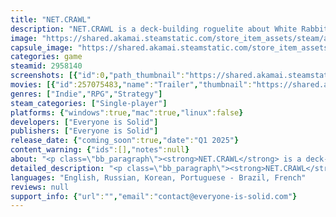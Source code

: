 ```yaml
---
title: "NET.CRAWL"
description: "NET.CRAWL is a deck-building roguelite about White Rabbit lost in unfriendly cyberspace. Dive deep into a bizarre digital world and outsmart dozens of unique mini-bosses. Short runs, deep strategies, crazy combos and a ton of replayability."
image: "https://shared.akamai.steamstatic.com/store_item_assets/steam/apps/2958140/header.jpg?t=1732285604"
capsule_image: "https://shared.akamai.steamstatic.com/store_item_assets/steam/apps/2958140/capsule_231x87.jpg?t=1732285604"
categories: game
steamid: 2958140
screenshots: [{"id":0,"path_thumbnail":"https://shared.akamai.steamstatic.com/store_item_assets/steam/apps/2958140/ss_38d47bf72d42cd170162b2801b5be3d521faf494.600x338.jpg?t=1732285604","path_full":"https://shared.akamai.steamstatic.com/store_item_assets/steam/apps/2958140/ss_38d47bf72d42cd170162b2801b5be3d521faf494.1920x1080.jpg?t=1732285604"},{"id":1,"path_thumbnail":"https://shared.akamai.steamstatic.com/store_item_assets/steam/apps/2958140/ss_5d850af8a064967e7ff3c10d2432eb624cc37b7c.600x338.jpg?t=1732285604","path_full":"https://shared.akamai.steamstatic.com/store_item_assets/steam/apps/2958140/ss_5d850af8a064967e7ff3c10d2432eb624cc37b7c.1920x1080.jpg?t=1732285604"},{"id":2,"path_thumbnail":"https://shared.akamai.steamstatic.com/store_item_assets/steam/apps/2958140/ss_2fd95246333bebc6f4c0373f661952ccce5830d2.600x338.jpg?t=1732285604","path_full":"https://shared.akamai.steamstatic.com/store_item_assets/steam/apps/2958140/ss_2fd95246333bebc6f4c0373f661952ccce5830d2.1920x1080.jpg?t=1732285604"},{"id":3,"path_thumbnail":"https://shared.akamai.steamstatic.com/store_item_assets/steam/apps/2958140/ss_e932f9c2615182074f4f5f8b14944b2ff5a1271e.600x338.jpg?t=1732285604","path_full":"https://shared.akamai.steamstatic.com/store_item_assets/steam/apps/2958140/ss_e932f9c2615182074f4f5f8b14944b2ff5a1271e.1920x1080.jpg?t=1732285604"},{"id":4,"path_thumbnail":"https://shared.akamai.steamstatic.com/store_item_assets/steam/apps/2958140/ss_b17a556c7b355201a7a94aad871833b08e427644.600x338.jpg?t=1732285604","path_full":"https://shared.akamai.steamstatic.com/store_item_assets/steam/apps/2958140/ss_b17a556c7b355201a7a94aad871833b08e427644.1920x1080.jpg?t=1732285604"},{"id":5,"path_thumbnail":"https://shared.akamai.steamstatic.com/store_item_assets/steam/apps/2958140/ss_eb545d5d602bee86f2fa9c907c07e5152eae3ca8.600x338.jpg?t=1732285604","path_full":"https://shared.akamai.steamstatic.com/store_item_assets/steam/apps/2958140/ss_eb545d5d602bee86f2fa9c907c07e5152eae3ca8.1920x1080.jpg?t=1732285604"},{"id":6,"path_thumbnail":"https://shared.akamai.steamstatic.com/store_item_assets/steam/apps/2958140/ss_b1472bfa015c41c6bda54d76efa8a8211bab3d9d.600x338.jpg?t=1732285604","path_full":"https://shared.akamai.steamstatic.com/store_item_assets/steam/apps/2958140/ss_b1472bfa015c41c6bda54d76efa8a8211bab3d9d.1920x1080.jpg?t=1732285604"},{"id":7,"path_thumbnail":"https://shared.akamai.steamstatic.com/store_item_assets/steam/apps/2958140/ss_111b40763dd88ed95aee2b63623b6f0668236e1c.600x338.jpg?t=1732285604","path_full":"https://shared.akamai.steamstatic.com/store_item_assets/steam/apps/2958140/ss_111b40763dd88ed95aee2b63623b6f0668236e1c.1920x1080.jpg?t=1732285604"},{"id":8,"path_thumbnail":"https://shared.akamai.steamstatic.com/store_item_assets/steam/apps/2958140/ss_5b2dfbdbc6c7ebba9553d3cf4e5d592db9bdebad.600x338.jpg?t=1732285604","path_full":"https://shared.akamai.steamstatic.com/store_item_assets/steam/apps/2958140/ss_5b2dfbdbc6c7ebba9553d3cf4e5d592db9bdebad.1920x1080.jpg?t=1732285604"}]
movies: [{"id":257075483,"name":"Trailer","thumbnail":"https://shared.akamai.steamstatic.com/store_item_assets/steam/apps/257075483/dbafc3a90882db00fcd978469fed8f8cc3632ce3/movie_600x337.jpg?t=1732205552","webm":{"480":"http://video.akamai.steamstatic.com/store_trailers/257075483/movie480_vp9.webm?t=1732205552","max":"http://video.akamai.steamstatic.com/store_trailers/257075483/movie_max_vp9.webm?t=1732205552"},"mp4":{"480":"http://video.akamai.steamstatic.com/store_trailers/257075483/movie480.mp4?t=1732205552","max":"http://video.akamai.steamstatic.com/store_trailers/257075483/movie_max.mp4?t=1732205552"},"highlight":true},{"id":257048264,"name":"Gameplay Overview","thumbnail":"https://shared.akamai.steamstatic.com/store_item_assets/steam/apps/257048264/movie.293x165.jpg?t=1724263007","webm":{"480":"http://video.akamai.steamstatic.com/store_trailers/257048264/movie480_vp9.webm?t=1724263007","max":"http://video.akamai.steamstatic.com/store_trailers/257048264/movie_max_vp9.webm?t=1724263007"},"mp4":{"480":"http://video.akamai.steamstatic.com/store_trailers/257048264/movie480.mp4?t=1724263007","max":"http://video.akamai.steamstatic.com/store_trailers/257048264/movie_max.mp4?t=1724263007"},"highlight":false}]
genres: ["Indie","RPG","Strategy"]
steam_categories: ["Single-player"]
platforms: {"windows":true,"mac":true,"linux":false}
developers: ["Everyone is Solid"]
publishers: ["Everyone is Solid"]
release_date: {"coming_soon":true,"date":"Q1 2025"}
content_warning: {"ids":[],"notes":null}
about: "<p class=\"bb_paragraph\"><strong>NET.CRAWL</strong> is a deck-building roguelite played on a hexagonal grid. Moving into a hex(node) activates it and triggers its effect.</p><p class=\"bb_paragraph\"><img class=\"bb_img\" src=\"https://shared.akamai.steamstatic.com/store_item_assets/steam/apps/2958140/extras/gameplay_gif620.gif?t=1732285604\" /> </p><p class=\"bb_paragraph\">Blue nodes give you Data. Yellow nodes - Credits.<br>Green nodes are your personal toolbox, with effects ranging from basic defense to creative rule bending.<br>Red nodes are hostile. They will cause you all sorts of trouble. </p><p class=\"bb_paragraph\"><img class=\"bb_img\" src=\"https://shared.akamai.steamstatic.com/store_item_assets/steam/apps/2958140/extras/Nodes_prez.gif?t=1732285604\" /></p><p class=\"bb_paragraph\">And then there are the purple ones. <strong>The Cores.</strong> Mini-bosses, each with its own unique ability or victory condition. They are very powerful, almost game-breaking. You won't be able to defeat them without a tailored strategy.</p><p class=\"bb_paragraph\"><img class=\"bb_img\" src=\"https://shared.akamai.steamstatic.com/store_item_assets/steam/apps/2958140/extras/Cores_2.gif?t=1732285604\" /></p><p class=\"bb_paragraph\">Nodes of all the types are mixed together to create levels with endless opportunities for combos and synergies. And since this is a deckbuilder - you get to pick those nodes yourself!</p>"
detailed_description: "<p class=\"bb_paragraph\"><strong>NET.CRAWL</strong> is a deck-building roguelite played on a hexagonal grid. Moving into a hex(node) activates it and triggers its effect.</p><p class=\"bb_paragraph\"><img class=\"bb_img\" src=\"https://shared.akamai.steamstatic.com/store_item_assets/steam/apps/2958140/extras/gameplay_gif620.gif?t=1732285604\" /> </p><p class=\"bb_paragraph\">Blue nodes give you Data. Yellow nodes - Credits.<br>Green nodes are your personal toolbox, with effects ranging from basic defense to creative rule bending.<br>Red nodes are hostile. They will cause you all sorts of trouble. </p><p class=\"bb_paragraph\"><img class=\"bb_img\" src=\"https://shared.akamai.steamstatic.com/store_item_assets/steam/apps/2958140/extras/Nodes_prez.gif?t=1732285604\" /></p><p class=\"bb_paragraph\">And then there are the purple ones. <strong>The Cores.</strong> Mini-bosses, each with its own unique ability or victory condition. They are very powerful, almost game-breaking. You won't be able to defeat them without a tailored strategy.</p><p class=\"bb_paragraph\"><img class=\"bb_img\" src=\"https://shared.akamai.steamstatic.com/store_item_assets/steam/apps/2958140/extras/Cores_2.gif?t=1732285604\" /></p><p class=\"bb_paragraph\">Nodes of all the types are mixed together to create levels with endless opportunities for combos and synergies. And since this is a deckbuilder - you get to pick those nodes yourself!</p>"
languages: "English, Russian, Korean, Portuguese - Brazil, French"
reviews: null
support_info: {"url":"","email":"contact@everyone-is-solid.com"}
---
```


